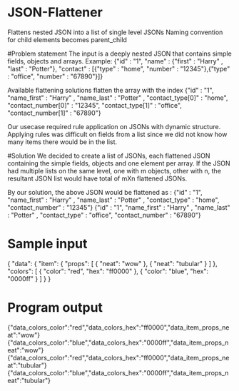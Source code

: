 # JSON-Flattener
Flattens nested JSON into a list of single level JSONs
Naming convention for child elements becomes parent_child

#Problem statement
The input is a deeply nested JSON that contains simple fields, objects and arrays. 
Example: {"id" : "1", "name" : {"first" : "Harry" , "last" : "Potter"}, "contact" : [{"type" : "home", "number" : "12345"},{"type" : "office", "number" : "67890"}]}

Available flattening solutions flatten the array with the index
{"id" : "1", "name_first" : "Harry" , "name_last" : "Potter" , "contact_type[0]" : "home", "contact_number[0]" : "12345",
"contact_type[1]" : "office", "contact_number[1]" : "67890"}

Our usecase required rule application on JSONs with dynamic structure. Applying rules was difficult on fields from a list since we did not know how many items there would be in the list.

#Solution
We decided to create a list of JSONs, each flattened JSON containing the simple fields, objects and one element per array. If the JSON had multiple lists on the same level, one with m objects, other with n, the resultant JSON list would have total of mXn flattened JSONs.

By our solution, the above JSON would be flattened as : 
{"id" : "1", "name_first" : "Harry" , "name_last" : "Potter" , "contact_type" : "home", "contact_number" : "12345"}
{"id" : "1", "name_first" : "Harry" , "name_last" : "Potter" , "contact_type" : "office", "contact_number" : "67890"}

# Sample input
{ "data": { 
              "item": { 
                          "props": [
                                      { "neat": "wow" }, 
                                      { "neat": "tubular" }
                                    ] },
              "colors": [
                          { 
                              "color": "red",
                              "hex": "ff0000" 
                           }, 
                           { 
                              "color": "blue", 
                              "hex": "0000ff" 
                            }
                           ]
              }
}


# Program output
{"data_colors_color":"red","data_colors_hex":"ff0000","data_item_props_neat":"wow"} 
{"data_colors_color":"blue","data_colors_hex":"0000ff","data_item_props_neat":"wow"} 
{"data_colors_color":"red","data_colors_hex":"ff0000","data_item_props_neat":"tubular"} 
{"data_colors_color":"blue","data_colors_hex":"0000ff","data_item_props_neat":"tubular"}
